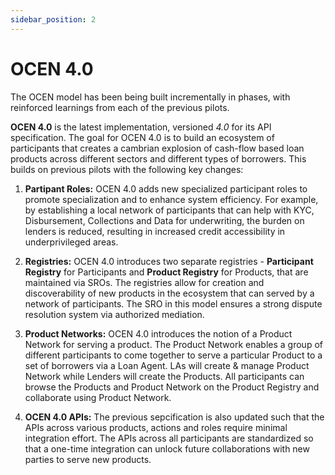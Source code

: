 ```yaml
---
sidebar_position: 2
---
```

# OCEN 4.0

The OCEN model has been being built incrementally in phases, with reinforced learnings from each of the previous pilots. 

**OCEN 4.0** is the latest implementation, versioned *4.0* for its API specification. The goal for OCEN 4.0 is to build an ecosystem of participants that creates a cambrian explosion of cash-flow based loan products across different sectors and different types of borrowers. This builds on previous pilots with the following key changes:

1. **Partipant Roles:** OCEN 4.0 adds new specialized participant roles to promote specialization and to enhance system efficiency. For example, by establishing a local network of participants that can help with KYC, Disbursement, Collections and Data for underwriting, the burden on lenders is reduced, resulting in increased credit accessibility in underprivileged areas.

2. **Registries:** OCEN 4.0 introduces two separate registries - **Participant Registry** for Participants and **Product Registry** for Products, that are maintained via SROs. The registries allow for creation and discoverability of new products in the ecosystem that can served by a network of participants. The SRO in this model ensures a strong dispute resolution system via authorized mediation.

3. **Product Networks:** OCEN 4.0 introduces the notion of a Product Network for serving a product. The Product Network enables a group of different participants to come together to serve a particular Product to a set of borrowers via a Loan Agent. LAs will create & manage Product Network while Lenders will create the Products. All participants can browse the Products and Product Network on the Product Registry and collaborate using Product Network. 

4. **OCEN 4.0 APIs:** The previous sepcification is also updated such that the APIs across various products, actions and roles require minimal integration effort. The APIs across all participants are standardized so that a one-time integration can unlock future collaborations with new parties to serve new products.
